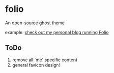 # folio
An open-source ghost theme

example: [check out my personal blog running Folio](https://walkerfrederick.com)

## ToDo
1. remove all 'me' specific content
2. general favicon design!
